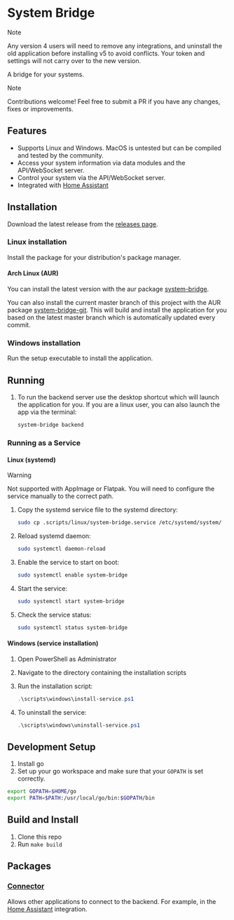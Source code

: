 # System Bridge

> [!NOTE]
> Any version 4 users will need to remove any integrations, and uninstall the old application before installing v5 to avoid conflicts. Your token and settings will not carry over to the new version.

A bridge for your systems.

> [!NOTE]
> Contributions welcome!
> Feel free to submit a PR if you have any changes, fixes or improvements.

## Features

- Supports Linux and Windows. MacOS is untested but can be compiled and tested by
  the community.
- Access your system information via data modules and the API/WebSocket server.
- Control your system via the API/WebSocket server.
- Integrated with [Home Assistant](https://www.home-assistant.io/integrations/system_bridge)

## Installation

Download the latest release from the [releases page](https://github.com/timmo001/system-bridge/releases).

### Linux installation

Install the package for your distribution's package manager.

#### Arch Linux (AUR)

You can install the latest version with the aur package [system-bridge](https://aur.archlinux.org/packages/system-bridge).

You can also install the current master branch of this project with the AUR package
[system-bridge-git](https://aur.archlinux.org/packages/system-bridge-git).
This will build and install the application for you based on the latest master
branch which is automatically updated every commit.

### Windows installation

Run the setup executable to install the application.

## Running

1. To run the backend server use the desktop shortcut which will launch the application for you. If you are a linux user, you can also launch the app via the terminal:

   ```bash
   system-bridge backend
   ```

### Running as a Service

#### Linux (systemd)

> [!WARNING]
> Not supported with AppImage or Flatpak.
> You will need to configure the service
> manually to the correct path.

1. Copy the systemd service file to the systemd directory:

   ```bash
   sudo cp .scripts/linux/system-bridge.service /etc/systemd/system/
   ```

2. Reload systemd daemon:

   ```bash
   sudo systemctl daemon-reload
   ```

3. Enable the service to start on boot:

   ```bash
   sudo systemctl enable system-bridge
   ```

4. Start the service:

   ```bash
   sudo systemctl start system-bridge
   ```

5. Check the service status:

   ```bash
   sudo systemctl status system-bridge
   ```

#### Windows (service installation)

1. Open PowerShell as Administrator
2. Navigate to the directory containing the installation scripts
3. Run the installation script:

   ```powershell
   .\scripts\windows\install-service.ps1
   ```

4. To uninstall the service:

   ```powershell
   .\scripts\windows\uninstall-service.ps1
   ```

## Development Setup

1. Install go
1. Set up your go workspace and make sure that your `GOPATH` is set correctly.

```zsh
export GOPATH=$HOME/go
export PATH=$PATH:/usr/local/go/bin:$GOPATH/bin
```

## Build and Install

1. Clone this repo
1. Run `make build`

## Packages

### [Connector](https://github.com/timmo001/system-bridge-connector)

Allows other applications to connect to the backend. For example, in the
[Home Assistant](https://www.home-assistant.io/integrations/system_bridge)
integration.
